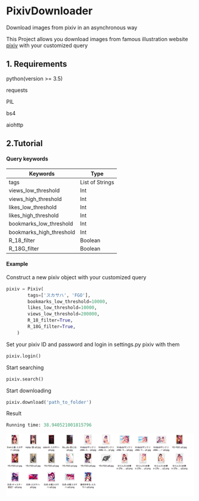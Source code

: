 # PixivDownloader
Download images from pixiv in an asynchronous way

This Project allows you download images from famous illustration website [pixiv](https://www.pixiv.net) with your customized query



## 1. Requirements

python(version >= 3.5)

requests

PIL

bs4

aiohttp
   
## 2.Tutorial

#### Query keywords
   
Keywords | Type
--- | ---
tags | List of Strings 
views_low_threshold | Int
views_high_threshold | Int
likes_low_threshold | Int
likes_high_threshold | Int
bookmarks_low_threshold | Int
bookmarks_high_threshold | Int
R_18_filter | Boolean
R_18G_filter | Boolean

#### Example

Construct a new pixiv object with your customized query

```python
pixiv = Pixiv(
        tags=['スカサハ', 'FGO'],
        bookmarks_low_threshold=10000,
        likes_low_threshold=10000,
        views_low_threshold=200000,
        R_18_filter=True,
        R_18G_filter=True,
    )
```

Set your pixiv ID and password and login in settings.py pixiv with them

```python
pixiv.login()
```

Start searching

```python
pixiv.search()
```

Start downloading

```python
pixiv.download('path_to_folder')
```

Result
```python
Running time: 38.940521001815796
```

![demo](https://github.com/waka93/PixivDownloader/blob/master/images/20180702-023013.png)


